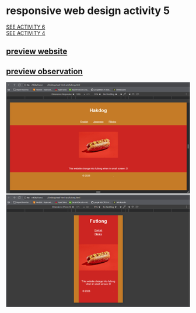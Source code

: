 # responsive web design activity 5
[SEE ACTIVITY 6](https://github.com/IMOitself/rwd-activity-6)
<br>
[SEE ACTIVITY 4](https://github.com/IMOitself/rwd-activity-4)
<br>
## [preview website](https://htmlpreview.github.io/?https://github.com/IMOitself/rwd-activity-5/blob/master/futlong.html)
## [preview observation](https://github.com/IMOitself/rwd-activity-5/blob/master/observation.pdf)
![desktop view](desktop.png)
![mobile view](mobile.png)

